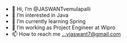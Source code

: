 - 👋 Hi, I’m @JASWANTvemulapalli
- 👀 I’m interested in Java
- 🌱 I’m currently learning Spring
- 💞️ I’m working as Project Engineer at Wipro
- 📫 How to reach me ...vjaswant7@gmail.com

<!---
JASWANTvemulapalli/JASWANTvemulapalli is a ✨ special ✨ repository because its `README.md` (this file) appears on your GitHub profile.
You can click the Preview link to take a look at your changes.
--->
